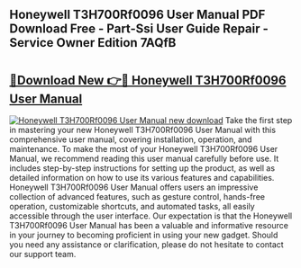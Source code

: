 ## Honeywell T3H700Rf0096 User Manual PDF Download Free - Part-Ssi User Guide Repair - Service Owner Edition 7AQfB

# <h2><a href="http://cf24503.oget.top/?id=Honeywell+T3H700Rf0096+User+Manual">🔗Download New 👉🔴 Honeywell T3H700Rf0096 User Manual</a></h2>

[![Honeywell T3H700Rf0096 User Manual new download](https://i.imgur.com/5g1atiW.png)](http://cf24503.oget.top/?id=Honeywell+T3H700Rf0096+User+Manual)
Take the first step in mastering your new Honeywell T3H700Rf0096 User Manual with this comprehensive user manual, covering installation, operation, and maintenance. To make the most of your Honeywell T3H700Rf0096 User Manual, we recommend reading this user manual carefully before use. It includes step-by-step instructions for setting up the product, as well as detailed information on how to use its various features and capabilities. Honeywell T3H700Rf0096 User Manual offers users an impressive collection of advanced features, such as gesture control, hands-free operation, customizable shortcuts, and automated tasks, all easily accessible through the user interface. Our expectation is that the Honeywell T3H700Rf0096 User Manual has been a valuable and informative resource in your journey to becoming proficient in using your new gadget. Should you need any assistance or clarification, please do not hesitate to contact our support team.
